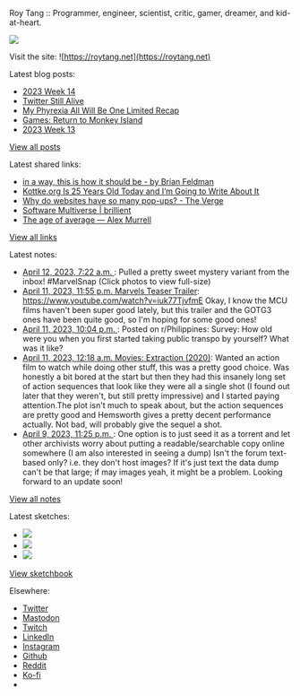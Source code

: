 Roy Tang :: Programmer, engineer, scientist, critic, gamer, dreamer, and kid-at-heart.

![](https://roytang.net/static/img/profile.jpg)

Visit the site: ![https://roytang.net](https://roytang.net)

Latest blog posts:

- [2023 Week 14](https://roytang.net/2023/04/2023-week-14/)
- [Twitter Still Alive](https://roytang.net/2023/04/twitter-still-alive/)
- [My Phyrexia All Will Be One Limited Recap](https://roytang.net/2023/04/mtgone-limited-recap/)
- [Games: Return to Monkey Island](https://roytang.net/2023/04/return-to-monkey-island/)
- [2023 Week 13](https://roytang.net/2023/04/2023-week-13/)

[View all posts](https://roytang.net/blog)

Latest shared links:

- [in a way, this is how it should be - by Brian Feldman](https://roytang.net/2023/04/efa3ac4011b6796a77b75a2c8a91907f/)
- [Kottke.org Is 25 Years Old Today and I’m Going to Write About It](https://roytang.net/2023/04/312e8d56a905c1e11babe78cdf7b2c06/)
- [Why do websites have so many pop-ups? - The Verge](https://roytang.net/2023/04/d2efc98dd14da8c984fef54ce6be90d5/)
- [Software Multiverse | brillient](https://roytang.net/2023/04/3728405de2d29c7ef52d9e80a9b35ffc/)
- [The age of average — Alex Murrell](https://roytang.net/2023/04/c8018bca091ca3605c0bc37620a27e4d/)

[View all links](https://roytang.net/links)

Latest notes:

- [April 12, 2023, 7:22 a.m. ](https://roytang.net/2023/04/1645930230555754496/): Pulled a pretty sweet mystery variant from the inbox! #MarvelSnap (Click photos to view full-size)
- [April 11, 2023, 11:55 p.m. Marvels Teaser Trailer](https://roytang.net/2023/04/c55d8812fc4abbad2f45c1afb484aa23/): https://www.youtube.com/watch?v=iuk77TjvfmE Okay, I know the MCU films haven&#x27;t been super good lately, but this trailer and the GOTG3 ones have been quite good, so I&#x27;m hoping for some good ones!
- [April 11, 2023, 10:04 p.m. ](https://roytang.net/2023/04/12ikvom/): Posted on r/Philippines: Survey: How old were you when you first started taking public transpo by yourself? What was it like?
- [April 11, 2023, 12:18 a.m. Movies: Extraction (2020)](https://roytang.net/2023/04/extraction-2020/): Wanted an action film to watch while doing other stuff, this was a pretty good choice. Was honestly a bit bored at the start but then they had this insanely long set of action sequences that look like they were all a single shot (I found out later that they weren&#x27;t, but still pretty impressive) and I started paying attention.The plot isn&#x27;t much to speak about, but the action sequences are pretty good and Hemsworth gives a pretty decent performance actually. Not bad, will probably give the sequel a shot.
- [April 9, 2023, 11:25 p.m. ](https://roytang.net/2023/04/jfkvndb/): One option is to just seed it as a torrent and let other archivists worry about putting a readable/searchable copy online somewhere (I am also interested in seeing a dump) Isn&#x27;t the forum text-based only? i.e. they don&#x27;t host images? If it&#x27;s just text the data dump can&#x27;t be that large; if may images yeah, it might be a problem. Looking forward to an update soon!

[View all notes](https://roytang.net/notes)

Latest sketches:


- ![](https://roytang.net/media/cache/3c/da/3cda657c471879c3cfa81b898b810cd6.jpg)
- ![](https://roytang.net/media/cache/a2/60/a260eacc913ee7c542024b154923702f.jpg)
- ![](https://roytang.net/media/cache/e0/88/e0888b7f7a1e342aba8cced2a0784cc4.jpg)

[View sketchbook](https://roytang.net/albums/sketchbook)


Elsewhere:

- [Twitter](https://twitter.com/roytang)
- [Mastodon](https://indieweb.social/@roytang)
- [Twitch](https://twitch.tv/twitchyroy)
- [LinkedIn](https://www.linkedin.com/in/roytang)
- [Instagram](https://instagram.com/roytang0400)
- [Github](https://github.com/roytang)
- [Reddit](https://reddit.com/u/hungryroy)
- [Ko-fi](https://ko-fi.com/roytang)
- [](mailto:hello@roytang.net)